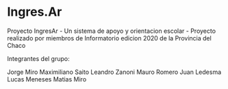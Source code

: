 # Ingres.Ar

Proyecto IngresAr - Un sistema de apoyo y orientacion escolar -
Proyecto realizado por miembros de Informatorio edicion 2020 
de la Provincia del Chaco

Integrantes del grupo:

Jorge Miro
Maximiliano Saito
Leandro Zanoni
Mauro Romero
Juan Ledesma 
Lucas Meneses
Matias Miro



